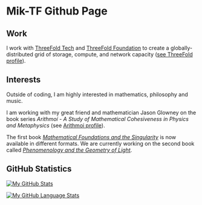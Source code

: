 # Mik-TF Github Page

## Work

I work with [ThreeFold Tech](https://github.com/threefoldtech) and [ThreeFold Foundation](https://github.com/threefoldfoundation) to create a globally-distributed grid of storage, compute, and network capacity ([see ThreeFold profile](https://www.threefold.io/people/mik-perreault/)).

## Interests

Outside of coding, I am highly interested in mathematics, philosophy and music. 

I am working with my great friend and mathematician Jason Glowney on the book series _Arithmoí - A Study of Mathematical Cohesiveness in Physics and Metaphysics_ (see [Arithmoi profile](https://arithmoi.org/arithmoi-team)). 

The first book [_Mathematical Foundations and the Singularity_](https://arithmoi.org/mathematical-foundations-and-the-singularity) is now available in different formats.
We are currently working on the second book called [_Phenomenology and the Geometry of Light_](https://arithmoi.org/phenomenology-and-the-geometry-of-light
).

## GitHub Statistics

[![My GitHub Stats](https://github-readme-stats.vercel.app/api/?username=Mik-TF&count_private=true&theme=tokyonight&showicons=true)]()

[![My GitHub Language Stats](https://github-readme-stats.vercel.app/api/top-langs/?username=Mik-TF&langs_count=5&theme=tokyonight)]()

